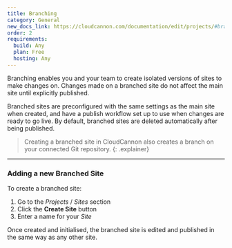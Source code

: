 ```yaml
---
title: Branching
category: General
new_docs_link: https://cloudcannon.com/documentation/edit/projects/#branching
order: 2
requirements:
  build: Any
  plan: Free
  hosting: Any
---
```


Branching enables you and your team to create isolated versions of sites to make changes on.
Changes made on a branched site do not affect the main site until explicitly published.

Branched sites are preconfigured with the same settings as the main site when created, and have a publish workflow set up to use when changes are ready to go live.
By default, branched sites are deleted automatically after being published.

> Creating a branched site in CloudCannon also creates a branch on your connected Git repository.
{: .explainer}

***

### Adding a new Branched Site

To create a branched site:

1. Go to the *Projects* / *Sites* section
2. Click the **Create Site** button
3. Enter a name for your *Site*

Once created and initialised, the branched site is edited and published in the same way as any other site.

